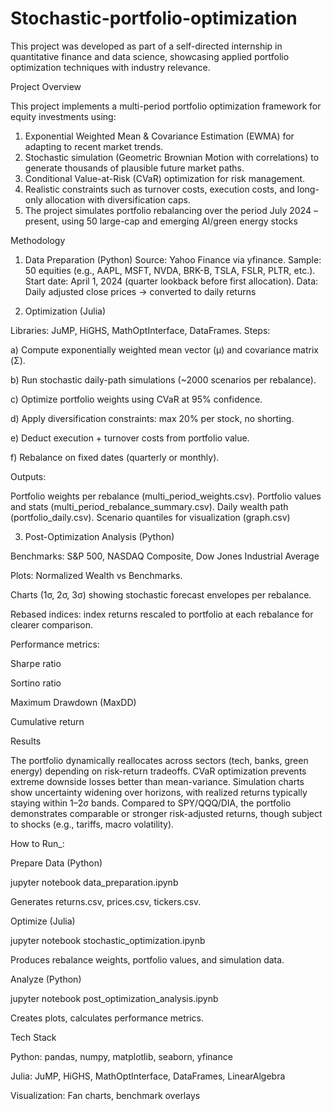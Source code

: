 # Stochastic-portfolio-optimization
This project was developed as part of a self-directed internship in quantitative finance and data science, showcasing applied portfolio optimization techniques with industry relevance.

Project Overview

This project implements a multi-period portfolio optimization framework for equity investments using:
1) Exponential Weighted Mean & Covariance Estimation (EWMA) for adapting to recent market trends.
2) Stochastic simulation (Geometric Brownian Motion with correlations) to generate thousands of plausible future market paths.
3) Conditional Value-at-Risk (CVaR) optimization for risk management.
4) Realistic constraints such as turnover costs, execution costs, and long-only allocation with diversification caps.
5) The project simulates portfolio rebalancing over the period July 2024 – present, using 50 large-cap and emerging AI/green energy stocks

Methodology
1. Data Preparation (Python)
Source: Yahoo Finance via yfinance.
Sample: 50 equities (e.g., AAPL, MSFT, NVDA, BRK-B, TSLA, FSLR, PLTR, etc.).
Start date: April 1, 2024 (quarter lookback before first allocation).
Data: Daily adjusted close prices → converted to daily returns

2. Optimization (Julia)

Libraries: JuMP, HiGHS, MathOptInterface, DataFrames.
Steps:

a) Compute exponentially weighted mean vector (μ) and covariance matrix (Σ).

b) Run stochastic daily-path simulations (~2000 scenarios per rebalance).

c) Optimize portfolio weights using CVaR at 95% confidence.

d) Apply diversification constraints: max 20% per stock, no shorting.

e) Deduct execution + turnover costs from portfolio value.

f) Rebalance on fixed dates (quarterly or monthly).

Outputs:

Portfolio weights per rebalance (multi_period_weights.csv).
Portfolio values and stats (multi_period_rebalance_summary.csv).
Daily wealth path (portfolio_daily.csv).
Scenario quantiles for visualization (graph.csv)

3. Post-Optimization Analysis (Python)

Benchmarks: S&P 500, NASDAQ Composite, Dow Jones Industrial Average

Plots:
Normalized Wealth vs Benchmarks.

Charts (1σ, 2σ, 3σ) showing stochastic forecast envelopes per rebalance.

Rebased indices: index returns rescaled to portfolio at each rebalance for clearer comparison.

Performance metrics:

Sharpe ratio

Sortino ratio

Maximum Drawdown (MaxDD)

Cumulative return

Results

The portfolio dynamically reallocates across sectors (tech, banks, green energy) depending on risk-return tradeoffs.
CVaR optimization prevents extreme downside losses better than mean-variance.
Simulation charts show uncertainty widening over horizons, with realized returns typically staying within 1–2σ bands.
Compared to SPY/QQQ/DIA, the portfolio demonstrates comparable or stronger risk-adjusted returns, though subject to shocks (e.g., tariffs, macro volatility).

How to Run_:

Prepare Data (Python)

jupyter notebook data_preparation.ipynb

Generates returns.csv, prices.csv, tickers.csv.

Optimize (Julia)

jupyter notebook stochastic_optimization.ipynb

Produces rebalance weights, portfolio values, and simulation data.

Analyze (Python)

jupyter notebook post_optimization_analysis.ipynb

Creates plots, calculates performance metrics.

Tech Stack

Python: pandas, numpy, matplotlib, seaborn, yfinance

Julia: JuMP, HiGHS, MathOptInterface, DataFrames, LinearAlgebra

Visualization: Fan charts, benchmark overlays
